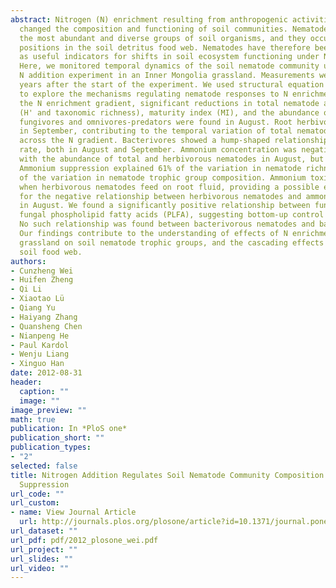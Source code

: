```yaml
---
abstract: Nitrogen (N) enrichment resulting from anthropogenic activities has greatly
  changed the composition and functioning of soil communities. Nematodes are one of
  the most abundant and diverse groups of soil organisms, and they occupy key trophic
  positions in the soil detritus food web. Nematodes have therefore been proposed
  as useful indicators for shifts in soil ecosystem functioning under N enrichment.
  Here, we monitored temporal dynamics of the soil nematode community using a multi-level
  N addition experiment in an Inner Mongolia grassland. Measurements were made three
  years after the start of the experiment. We used structural equation modeling (SEM)
  to explore the mechanisms regulating nematode responses to N enrichment. Across
  the N enrichment gradient, significant reductions in total nematode abundance, diversity
  (H' and taxonomic richness), maturity index (MI), and the abundance of root herbivores,
  fungivores and omnivores-predators were found in August. Root herbivores recovered
  in September, contributing to the temporal variation of total nematode abundance
  across the N gradient. Bacterivores showed a hump-shaped relationship with N addition
  rate, both in August and September. Ammonium concentration was negatively correlated
  with the abundance of total and herbivorous nematodes in August, but not in September.
  Ammonium suppression explained 61% of the variation in nematode richness and 43%
  of the variation in nematode trophic group composition. Ammonium toxicity may occur
  when herbivorous nematodes feed on root fluid, providing a possible explanation
  for the negative relationship between herbivorous nematodes and ammonium concentration
  in August. We found a significantly positive relationship between fungivores and
  fungal phospholipid fatty acids (PLFA), suggesting bottom-up control of fungivores.
  No such relationship was found between bacterivorous nematodes and bacterial PLFA.
  Our findings contribute to the understanding of effects of N enrichment in semiarid
  grassland on soil nematode trophic groups, and the cascading effects in the detrital
  soil food web.
authors:
- Cunzheng Wei
- Huifen Zheng
- Qi Li
- Xiaotao Lü
- Qiang Yu
- Haiyang Zhang
- Quansheng Chen
- Nianpeng He
- Paul Kardol
- Wenju Liang
- Xinguo Han
date: 2012-08-31
header:
  caption: ""
  image: ""
image_preview: ""
math: true
publication: In *PloS one*
publication_short: ""
publication_types:
- "2"
selected: false
title: Nitrogen Addition Regulates Soil Nematode Community Composition through Ammonium
  Suppression
url_code: ""
url_custom:
- name: View Journal Article
  url: http://journals.plos.org/plosone/article?id=10.1371/journal.pone.0043384
url_dataset: ""
url_pdf: pdf/2012_plosone_wei.pdf
url_project: ""
url_slides: ""
url_video: ""
---
```


